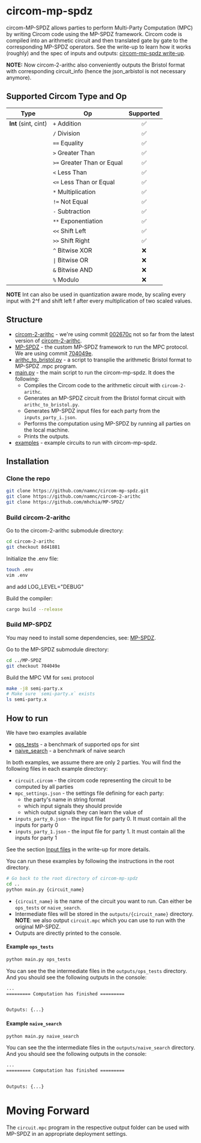 # circom-mp-spdz

circom-MP-SPDZ allows parties to perform Multi-Party Computation (MPC) by writing Circom code using the MP-SPDZ framework. Circom code is compiled into an arithmetic circuit and then translated gate by gate to the corresponding MP-SPDZ operators. See the write-up to learn how it works (roughly) and the spec of inputs and outputs: [circom-mp-spdz write-up](https://hackmd.io/Iuu9yge4ShKBjawAcmFjvw?view).

**NOTE:** Now circom-2-arithc also conveniently outputs the Bristol format with corresponding circuit_info (hence the json_arbistol is not necessary anymore).

## Supported Circom Type and Op

| Type            | Op                       | Supported |
| --------------- | ------------------------ | :-------: |
| **Int** (sint, cint)        | `+`      Addition           |    ✅     |
|                 | `/`      Division            |    ✅     |
|                 | `==`     Equality      |    ✅     |
|                 | `>`      Greater Than      |    ✅     |
|                 | `>=`     Greater Than or Equal        |    ✅     |
|                 | `<`      Less Than            |    ✅     |
|                 | `<=`     Less Than or Equal            |    ✅     |
|                 | `*`   Multiplication     |    ✅     |
|                 | `!=` Not Equal |    ✅     |
|                 | `-`  Subtraction   |    ✅     |
|                 | `**` Exponentiation               |    ✅     |
|                 | `<<` Shift Left                |    ✅     |
|                 | `>>` Shift Right                |    ✅     |
|                 | `^`  Bitwise XOR               |    ❌     |
|                 | `\|` Bitwise OR                |    ❌     |
|                 | `&`  Bitwise AND               |    ❌     |
|                 | `%`  Modulo               |    ❌     |

**NOTE** Int can also be used in quantization aware mode, by scaling every input with 2^f and shift left f after every multiplication of two scaled values.

## Structure
- [circom-2-arithc](https://github.com/namnc/circom-2-arithc) - we're using commit [002670c](https://github.com/namnc/circom-2-arithc/commit/002670c9d0d59089deea9da4af113a16000e1769) not so far from the latest version of [circom-2-arithc](https://github.com/namnc/circom-2-arithc).
- [MP-SPDZ](https://github.com/mhchia/MP-SPDZ/) - the custom MP-SPDZ framework to run the MPC protocol. We are using commit [704049e](https://github.com/mhchia/MP-SPDZ/commit/7eeb7e423e10bd023338d0dd60603b6624ab56eb).
- [arithc_to_bristol.py](./arithc_to_bristol.py) - a script to transplie the arithmetic Bristol format to MP-SPDZ .mpc program.
- [main.py](./main.py) - the main script to run the circom-mp-spdz. It does the following:
  - Compiles the Circom code to the arithmetic circuit with `circom-2-arithc`.
  - Generates an MP-SPDZ circuit from the Bristol format circuit with `arithc_to_bristol.py`.
  - Generates MP-SPDZ input files for each party from the `inputs_party_i.json`.
  - Performs the computation using MP-SPDZ by running all parties on the local machine.
  - Prints the outputs.
- [examples](./examples) - example circuits to run with circom-mp-spdz.

## Installation

### Clone the repo

```bash
git clone https://github.com/namnc/circom-mp-spdz.git
git clone https://github.com/namnc/circom-2-arithc
git clone https://github.com/mhchia/MP-SPDZ/
```

### Build circom-2-arithc
Go to the circom-2-arithc submodule directory:
```bash
cd circom-2-arithc
git checkout 8d41881
```

Initialize the .env file:
```bash
touch .env
vim .env
```
and add LOG_LEVEL="DEBUG"

Build the compiler:

```bash
cargo build --release
```

### Build MP-SPDZ

You may need to install some dependencies, see: [MP-SPDZ](https://github.com/mhchia/MP-SPDZ/).

Go to the MP-SPDZ submodule directory:
```bash
cd ../MP-SPDZ
git checkout 704049e
```

Build the MPC VM for `semi` protocol

```bash
make -j8 semi-party.x
# Make sure `semi-party.x` exists
ls semi-party.x
```

## How to run

We have two examples available
- [ops_tests](./examples/ops_tests/) - a benchmark of supported ops for sint
- [naive_search](./examples/naive_search/) - a benchmark of naive search

In both examples, we assume there are only 2 parties. You will find the following files in each example directory:
- `circuit.circom` - the circom code representing the circuit to be computed by all parties
- `mpc_settings.json` - the settings file defining for each party:
    - the party's name in string format
    - which input signals they should provide
    - which output signals they can learn the value of
- `inputs_party_0.json` - the input file for party 0. It must contain all the inputs for party 0
- `inputs_party_1.json` - the input file for party 1. It must contain all the inputs for party 1

See the section [Input files](https://hackmd.io/Iuu9yge4ShKBjawAcmFjvw?view#Input-files) in the write-up for more details.

You can run these examples by following the instructions in the root directory.

```bash
# Go back to the root directory of circom-mp-spdz
cd ..
python main.py {circuit_name}
```
- `{circuit_name}` is the name of the circuit you want to run. Can either be `ops_tests` or `naive_search`.
- Intermediate files will be stored in the `outputs/{circuit_name}` directory. **NOTE**: we also output `circuit.mpc` which you can use to run with the original MP-SPDZ.
- Outputs are directly printed to the console.



#### Example `ops_tests`

```bash
python main.py ops_tests
```

You can see the the intermediate files in the `outputs/ops_tests` directory. And you should see the following outputs in the console:

```bash
...
========= Computation has finished =========


Outputs: {...}
```


#### Example `naive_search`

```bash
python main.py naive_search
```

You can see the the intermediate files in the `outputs/naive_search` directory. And you should see the following outputs in the console:

```bash
...
========= Computation has finished =========


Outputs: {...}
```

# Moving Forward
The `circuit.mpc` program in the respective output folder can be used with MP-SPDZ in an appropriate deployment settings.
